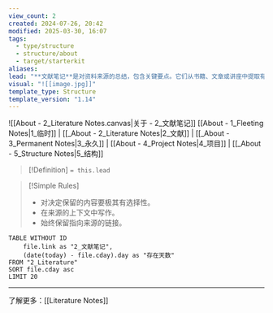 ```yaml
---
view_count: 2
created: 2024-07-26, 20:42
modified: 2025-03-30, 16:07
tags:
  - type/structure
  - structure/about
  - target/starterkit
aliases: 
lead: "**文献笔记**是对资料来源的总结，包含关键要点。它们从书籍、文章或讲座中提取有用的洞察。用于突出论点、总结理论和记录相关段落。"
visual: "![[image.jpg]]"
template_type: Structure
template_version: "1.14"
---
```

<!--  参见下方"模板帮助"了解属性使用方法 -->

<!--  清晰且描述性的标题 -->
![[About - 2_Literature Notes.canvas|关于 - 2_文献笔记]]
[[About - 1_Fleeting Notes|1_临时]] | [[_About - 2_Literature Notes|2_文献]] | [[_About - 3_Permanent Notes|3_永久]] | [[About - 4_Project Notes|4_项目]] | [[_About - 5_Structure Notes|5_结构]]

<!--  从属性部分的"lead"键中总结的结构  -->

> [!Definition]
> `= this.lead`

> [!Simple Rules]
>- 对决定保留的内容要极其有选择性。
>- 在来源的上下文中写作。
>- 始终保留指向来源的链接。

<!-- 我的内容的主要结构 -->
<!-- Dataview表格。用作示例并修改。 -->
```dataview
TABLE WITHOUT ID 
	file.link as "2_文献笔记", 
	(date(today) - file.cday).day as "存在天数" 
FROM "2_Literature"
SORT file.cday asc 
LIMIT 20
```


---
了解更多：[[Literature Notes]]
